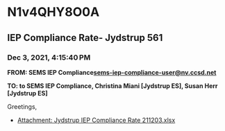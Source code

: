 # N1v4QHY8O0A
## IEP Compliance Rate- Jydstrup 561
### Dec 3, 2021, 4:15:40 PM
**FROM: SEMS IEP Compliance<sems-iep-compliance-user@nv.ccsd.net>**

**TO: to SEMS IEP Compliance, Christina Miani [Jydstrup ES], Susan Herr [Jydstrup ES]**


Greetings,  





* [Attachment: Jydstrup IEP Compliance Rate 211203.xlsx](N1v4QHY8O0A-attachment-1.xlsx)
